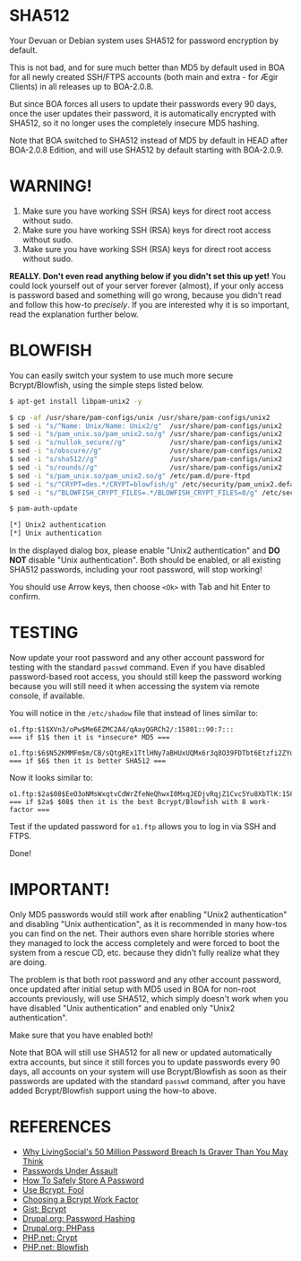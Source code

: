 
# SHA512

Your Devuan or Debian system uses SHA512 for password encryption by default.

This is not bad, and for sure much better than MD5 by default used in BOA for all newly created SSH/FTPS accounts (both main and extra - for Ægir Clients) in all releases up to BOA-2.0.8.

But since BOA forces all users to update their passwords every 90 days, once the user updates their password, it is automatically encrypted with SHA512, so it no longer uses the completely insecure MD5 hashing.

Note that BOA switched to SHA512 instead of MD5 by default in HEAD after BOA-2.0.8 Edition, and will use SHA512 by default starting with BOA-2.0.9.

# WARNING!

1. Make sure you have working SSH (RSA) keys for direct root access without sudo.
2. Make sure you have working SSH (RSA) keys for direct root access without sudo.
3. Make sure you have working SSH (RSA) keys for direct root access without sudo.

**REALLY. Don't even read anything below if you didn't set this up yet!**
You could lock yourself out of your server forever (almost), if your only access is password based and something will go wrong, because you didn't read and follow this how-to *precisely*. If you are interested why it is so important, read the explanation further below.

# BLOWFISH

You can easily switch your system to use much more secure Bcrypt/Blowfish, using the simple steps listed below.

```sh
$ apt-get install libpam-unix2 -y

$ cp -af /usr/share/pam-configs/unix /usr/share/pam-configs/unix2
$ sed -i "s/^Name: Unix/Name: Unix2/g"  /usr/share/pam-configs/unix2
$ sed -i "s/pam_unix.so/pam_unix2.so/g" /usr/share/pam-configs/unix2
$ sed -i "s/nullok_secure//g"           /usr/share/pam-configs/unix2
$ sed -i "s/obscure//g"                 /usr/share/pam-configs/unix2
$ sed -i "s/sha512//g"                  /usr/share/pam-configs/unix2
$ sed -i "s/rounds//g"                  /usr/share/pam-configs/unix2
$ sed -i "s/pam_unix.so/pam_unix2.so/g" /etc/pam.d/pure-ftpd
$ sed -i "s/^CRYPT=des.*/CRYPT=blowfish/g" /etc/security/pam_unix2.default
$ sed -i "s/^BLOWFISH_CRYPT_FILES=.*/BLOWFISH_CRYPT_FILES=8/g" /etc/security/pam_unix2.default

$ pam-auth-update

[*] Unix2 authentication
[*] Unix authentication
```

In the displayed dialog box, please enable "Unix2 authentication" and **DO NOT** disable "Unix authentication". Both should be enabled, or all existing SHA512 passwords, including your root password, will stop working!

You should use Arrow keys, then choose `<Ok>` with Tab and hit Enter to confirm.

# TESTING

Now update your root password and any other account password for testing with the standard `passwd` command. Even if you have disabled password-based root access, you should still keep the password working because you will still need it when accessing the system via remote console, if available.

You will notice in the `/etc/shadow` file that instead of lines similar to:

```
o1.ftp:$1$XVn3/oPw$Me6EZMC2A4/qAayQGRCh2/:15801::90:7:::
=== if $1$ then it is *insecure* MD5 ===

o1.ftp:$6$N52KMMFm$m/CB/sQtgREx1TtlHNy7aBHUxUQMx6r3q8O39FDTbt6Etzfi2ZYqR/AjUWtRWHmz3IPjZQW8xtXJjwbee9dFk0:15822::90:7:::
=== if $6$ then it is better SHA512 ===
```

Now it looks similar to:

```
o1.ftp:$2a$08$EeO3oNMsWxqtvCdWrZfeNeQhwxI0MxqJEDjvRqjZ1Cvc5Yu8XbTlK:15822::90:7:::
=== if $2a$ $08$ then it is the best Bcrypt/Blowfish with 8 work-factor ===
```

Test if the updated password for `o1.ftp` allows you to log in via SSH and FTPS.

Done!

# IMPORTANT!

Only MD5 passwords would still work after enabling "Unix2 authentication" and disabling "Unix authentication", as it is recommended in many how-tos you can find on the net. Their authors even share horrible stories where they managed to lock the access completely and were forced to boot the system from a rescue CD, etc. because they didn't fully realize what they are doing.

The problem is that both root password and any other account password, once updated after initial setup with MD5 used in BOA for non-root accounts previously, will use SHA512, which simply doesn't work when you have disabled "Unix authentication" and enabled only "Unix2 authentication".

Make sure that you have enabled both!

Note that BOA will still use SHA512 for all new or updated automatically extra accounts, but since it still forces you to update passwords every 90 days, all accounts on your system will use Bcrypt/Blowfish as soon as their passwords are updated with the standard `passwd` command, after you have added Bcrypt/Blowfish support using the how-to above.

# REFERENCES

- [Why LivingSocial's 50 Million Password Breach Is Graver Than You May Think](http://arstechnica.com/security/2013/04/why-livingsocials-50-million-password-breach-is-graver-than-you-may-think/)
- [Passwords Under Assault](http://arstechnica.com/security/2012/08/passwords-under-assault/)
- [How To Safely Store A Password](http://codahale.com/how-to-safely-store-a-password/)
- [Use Bcrypt, Fool](http://yorickpeterse.com/articles/use-bcrypt-fool/)
- [Choosing a Bcrypt Work Factor](http://wildlyinaccurate.com/bcrypt-choosing-a-work-factor)
- [Gist: Bcrypt](https://gist.github.com/jkmickelson/3660219)
- [Drupal.org: Password Hashing](https://drupal.org/node/1201444#comment-6448638)
- [Drupal.org: PHPass](https://drupal.org/project/phpass)
- [PHP.net: Crypt](http://www.php.net/manual/en/function.crypt.php)
- [PHP.net: Blowfish](http://www.php.net/security/crypt_blowfish.php)
